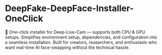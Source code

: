 # DeepFake-DeepFace-Installer-OneClick
🚀 One-click installer for Deep-Live-Cam — supports both CPU &amp; GPU setups. Simplifies environment setup, dependencies, and configuration into a seamless installation. Built for creators, researchers, and enthusiasts who want real-time AI face-swapping without the technical hassle.
